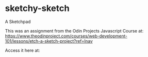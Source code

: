 # sketchy-sketch
A Sketchpad

This was an assignment from the Odin Projects Javascript Course at: https://www.theodinproject.com/courses/web-development-101/lessons/etch-a-sketch-project?ref=lnav

Access it here at: 
